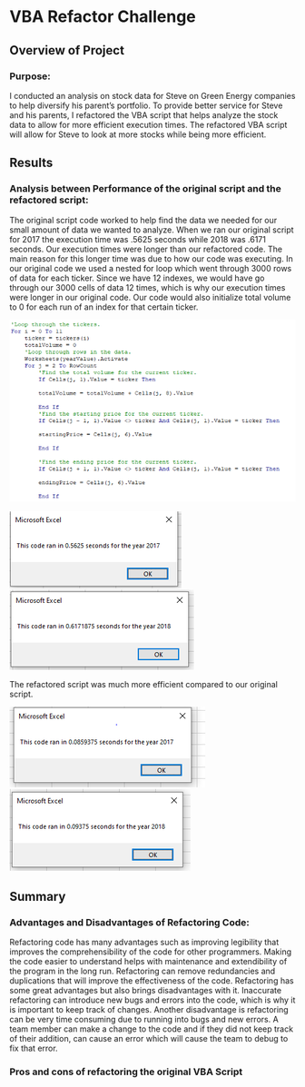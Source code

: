 # VBA Refactor Challenge 

## Overview of Project

### Purpose:
I conducted an analysis on stock data for Steve on Green Energy companies to help diversify his parent’s portfolio. To provide better service for Steve and his parents, I refactored the VBA script that helps analyze the stock data to allow for more efficient execution times. The refactored VBA script will allow for Steve to look at more stocks while being more efficient.
## Results

### Analysis between Performance of the original script and the refactored script:
The original script code worked to help find the data we needed for our small amount of data we wanted to analyze. When we ran our original script for 2017 the execution time was .5625 seconds while 2018 was .6171 seconds. Our execution times were longer than our refactored code. The main reason for this longer time was due to how our code was executing. In our original code we used a nested for loop which went through 3000 rows of data for each ticker. Since we have 12 indexes, we would have go through our 3000 cells of data 12 times, which is why our execution times were longer in our original code. Our code would also initialize total volume to 0 for each run of an index for that certain ticker. 


![Old code snippet]( https://github.com/NickFoley47/Stock-Analysis/blob/main/Resources/Old%20code%20snippet.png)

![2017 Old Code Time]( https://github.com/NickFoley47/Stock-Analysis/blob/main/Resources/2017%20Old%20Code%20Time.png)
![2018 Old Code Time]( https://github.com/NickFoley47/Stock-Analysis/blob/main/Resources/2018%20Old%20Code%20Time.png)

The refactored script was much more efficient compared to our original script. 

![VBA_Challenge_2017]( https://github.com/NickFoley47/Stock-Analysis/blob/main/Resources/VBA_Challenge_2017.png)
![VBA_Challenge_2018]( https://github.com/NickFoley47/Stock-Analysis/blob/main/Resources/VBA_Challenge_2018.png)








## Summary

### Advantages and Disadvantages of Refactoring Code:
Refactoring code has many advantages such as improving legibility that improves the comprehensibility of the code for other programmers. Making the code easier to understand helps with maintenance and extendibility of the program in the long run. Refactoring can remove redundancies and duplications that will improve the effectiveness of the code. 
Refactoring has some great advantages but also brings disadvantages with it. Inaccurate refactoring can introduce new bugs and errors into the code, which is why it is important to keep track of changes. Another disadvantage is refactoring can be very time consuming due to running into bugs and new errors. A team member can make a change to the code and if they did not keep track of their addition, can cause an error which will cause the team to debug to fix that error. 
### Pros and cons of refactoring the original VBA Script



